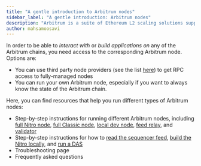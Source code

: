 ```yaml
---
title: "A gentle introduction to Arbitrum nodes"
sidebar_label: "A gentle introduction: Arbitrum nodes"
description: "Arbitrum is a suite of Ethereum L2 scaling solutions supported by a decentralized network of nodes. This guide introduces you to Arbitrum's node types and how they work together to scale Ethereum."
author: mahsamoosavi
---
```


In order to be able to _interact with_ or _build applications on_ any of the Arbitrum chains, you need access to the corresponding Arbitrum node. Options are:

- You can use third party node providers (see the list [here](./node-providers.mdx)) to get RPC access to fully-managed nodes 
- You can run your own Arbitrum node, especially if you want to always know the state of the Arbitrum chain. 

Here, you can find resources that help you run different types of Arbitrum nodes:

- Step-by-step instructions for running different Arbitrum nodes, including [full Nitro node](./running-a-node.md), [full Classic node](./how-tos/running-a-classic-node.mdx), [local dev node](./how-tos/local-dev-node.md), [feed relay](./how-tos/running-a-fees-relay.md), and [validator](./how-tos/running-a-validator.md)
- Step-by-step instructions for how to [read the sequencer feed](./how-tos/read-sequencer-feed.md), [build the Nitro locally](./how-tos/build-nitro-locally.md), and [run a DAS](../das/daserver-instructions.mdx)
- Troubleshooting page
- Frequently asked questions